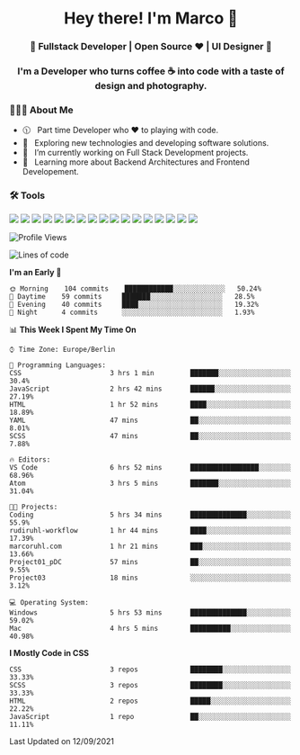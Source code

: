 <h1 align="center">Hey there! I'm Marco 👋 </h1>
<h3 align="center">🚀 Fullstack Developer | Open Source ♥ | UI Designer 🚀</h3>

<h3 align="center">I'm a Developer who turns coffee ☕ into code with a taste of design and photography.</h3>

<div align="block"> 
  <h3> 👨🏻‍💻 About Me </h3>
  
  - 🕦 &nbsp; Part time Developer who ♥️ to playing with code.
  - 🤔 &nbsp; Exploring new technologies and developing software solutions.
  - 💼 &nbsp; I’m currently working on Full Stack Development projects.
  - 🌱 &nbsp; Learning more about Backend Architectures and Frontend Developement.  
</div>

<div align="block"> 
  <h3>🛠 Tools</h3>
 <img src="https://img.shields.io/badge/python%20-%2314354C.svg?&style=for-the-badge&logo=python&logoColor=white">
 <img src="https://img.shields.io/badge/javascript%20-%23323330.svg?&style=for-the-badge&logo=javascript&logoColor=%23F7DF1E">
 <img src="https://img.shields.io/badge/html5%20-%23E34F26.svg?&style=for-the-badge&logo=html5&logoColor=white">
 <img src="https://img.shields.io/badge/css3%20-%231572B6.svg?&style=for-the-badge&logo=css3&logoColor=white">
 <img src="https://img.shields.io/badge/-Sass-cc6699?style=for-the-badge&logo=sass&logoColor=white">
 <img src="https://img.shields.io/badge/react%20-%2320232a.svg?&style=for-the-badge&logo=react&logoColor=%2361DAFB">
 <img src="https://img.shields.io/badge/-Next.Js-000?style=for-the-badge&logo=next.js&logoColor=white">
 <img src="https://img.shields.io/badge/bootstrap%20-%23563D7C.svg?&style=for-the-badge&logo=bootstrap&logoColor=white">
 <img src="https://img.shields.io/badge/-jekyll-ed2939?style=for-the-badge&logo=jekyll&logoColor=white">
 <img src="https://img.shields.io/badge/-Express-white?style=for-the-badge&logo=express&logoColor=black">
 <img src="https://img.shields.io/badge/git%20-%23F05033.svg?&style=for-the-badge&logo=git&logoColor=white"/>
 <img src="http://img.shields.io/badge/-VS%20Code-000000?style=for-the-badge&logo=Visual-studio-code&logoColor=blue">
 <img src="https://img.shields.io/badge/-Docker-384d54?style=for-the-badge&logo=docker&logoColor=white">
 <img src="https://img.shields.io/badge/-Swift-f05138?style=for-the-badge&logo=swift&logoColor=white">
 <img src="https://img.shields.io/badge/-Xcode-blue?style=for-the-badge&logo=xcode&logoColor=white">
 <img src="https://img.shields.io/badge/-Node.js-3c873a?style=for-the-badge&logo=node.js&logoColor=white">
  <img src="https://img.shields.io/badge/-Mongodb-3F3E42?style=for-the-badge&logo=mongodb&logoColor=white">
</div>

<!--START_SECTION:waka-->
![Profile Views](http://img.shields.io/badge/Profile%20Views-39-blue)

![Lines of code](https://img.shields.io/badge/From%20Hello%20World%20I%27ve%20Written-1.3%20million%20lines%20of%20code-blue)

**I'm an Early 🐤** 

```text
🌞 Morning    104 commits    ████████████░░░░░░░░░░░░░   50.24% 
🌆 Daytime    59 commits     ███████░░░░░░░░░░░░░░░░░░   28.5% 
🌃 Evening    40 commits     ████░░░░░░░░░░░░░░░░░░░░░   19.32% 
🌙 Night      4 commits      ░░░░░░░░░░░░░░░░░░░░░░░░░   1.93%

```


📊 **This Week I Spent My Time On** 

```text
⌚︎ Time Zone: Europe/Berlin

💬 Programming Languages: 
CSS                      3 hrs 1 min         ███████░░░░░░░░░░░░░░░░░░   30.4% 
JavaScript               2 hrs 42 mins       ██████░░░░░░░░░░░░░░░░░░░   27.19% 
HTML                     1 hr 52 mins        ████░░░░░░░░░░░░░░░░░░░░░   18.89% 
YAML                     47 mins             ██░░░░░░░░░░░░░░░░░░░░░░░   8.01% 
SCSS                     47 mins             ██░░░░░░░░░░░░░░░░░░░░░░░   7.88%

🔥 Editors: 
VS Code                  6 hrs 52 mins       █████████████████░░░░░░░░   68.96% 
Atom                     3 hrs 5 mins        ███████░░░░░░░░░░░░░░░░░░   31.04%

🐱‍💻 Projects: 
Coding                   5 hrs 34 mins       ██████████████░░░░░░░░░░░   55.9% 
rudiruhl-workflow        1 hr 44 mins        ████░░░░░░░░░░░░░░░░░░░░░   17.39% 
marcoruhl.com            1 hr 21 mins        ███░░░░░░░░░░░░░░░░░░░░░░   13.66% 
Project01_pDC            57 mins             ██░░░░░░░░░░░░░░░░░░░░░░░   9.55% 
Project03                18 mins             ░░░░░░░░░░░░░░░░░░░░░░░░░   3.12%

💻 Operating System: 
Windows                  5 hrs 53 mins       ██████████████░░░░░░░░░░░   59.02% 
Mac                      4 hrs 5 mins        ██████████░░░░░░░░░░░░░░░   40.98%

```

**I Mostly Code in CSS** 

```text
CSS                      3 repos             ████████░░░░░░░░░░░░░░░░░   33.33% 
SCSS                     3 repos             ████████░░░░░░░░░░░░░░░░░   33.33% 
HTML                     2 repos             █████░░░░░░░░░░░░░░░░░░░░   22.22% 
JavaScript               1 repo              ██░░░░░░░░░░░░░░░░░░░░░░░   11.11%

```



 Last Updated on 12/09/2021
<!--END_SECTION:waka-->


